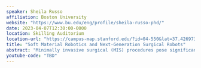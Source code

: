 ```yaml
---
speaker: Sheila Russo
affiliation: Boston University
website: "https://www.bu.edu/eng/profile/sheila-russo-phd/"
date: 2023-04-07T12:30:00-0000
location: Skilling Auditorium
location-url: "https://campus-map.stanford.edu/?id=04-550&lat=37.42697371527761&lng=-122.17280664808126&zoom=18&srch=undefined"
title: "Soft Material Robotics and Next-Generation Surgical Robots"
abstract: "Minimally invasive surgical (MIS) procedures pose significant challenges for robots, which need to safely navigate through and manipulate delicate anatomy while performing complex tasks to treat tumors in remote areas. Soft robots hold considerable potential in MIS given their compliant nature, inherent safety, and high dexterity. Yet, a significant breakthrough of soft robots in surgery is impeded by current limitations in the design, manufacturing, and integration of soft materials that combine actuation, sensing, and control. Scientific understanding of medical and surgical robotics is entering an exciting new era where early approaches relying on rigid materials, standard manufacturing, and conventional kinematics are giving way to Soft Material Robotics. Our research at the Material Robotics Lab at Boston University is focused on the design, mechanics, and manufacturing of novel multi-scale and multi-material biomedical robotic systems. This talk will illustrate our work towards achieving safe navigation, distal actuation, integrated sensing, and effective force transmission in MIS by highlighting different classes of soft surgical robots, i.e., soft continuum robots, soft-foldable robots, and soft reactive skins with applications in lung cancer, colorectal cancer, and brain cancer surgery."
youtube-code: "TBD"
---
```

